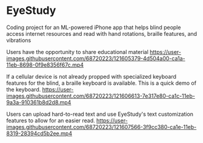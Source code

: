 # EyeStudy
Coding project for an ML-powered iPhone app that helps blind people access internet resources and read with hand rotations, braille features, and vibrations



Users have the opportunity to share educational material
https://user-images.githubusercontent.com/68720223/121605379-4d504a00-ca1a-11eb-8698-0f9e8356f67c.mp4

If a cellular device is not already propped with specialized keyboard features for the blind, a braille keyboard is available. This is a quick demo of the keyboard.
https://user-images.githubusercontent.com/68720223/121606613-7e317e80-ca1c-11eb-9a3a-910361b8d2d8.mp4


Users can upload hard-to-read text and use EyeStudy's text customization features to allow for an easier read.
https://user-images.githubusercontent.com/68720223/121607566-3f9cc380-ca1e-11eb-8319-28394cd5b2ee.mp4







